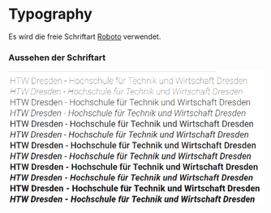 # Typography

Es wird die freie Schriftart [Roboto](https://fonts.googleapis.com/css?family=Roboto:400,400i,500,500i) verwendet.

### Aussehen der Schriftart
![Typography](typography.png)

